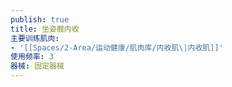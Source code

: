 ```yaml
---
publish: true
title: 坐姿髋内收
主要训练肌肉:
- '[[Spaces/2-Area/运动健康/肌肉库/内收肌\|内收肌]]'
使用频率: 3
器械: 固定器械
---
```

